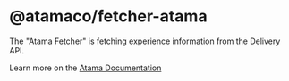 # @atamaco/fetcher-atama

The "Atama Fetcher" is fetching experience information from the Delivery API.

Learn more on the [Atama Documentation](https://docs.atama.co)
